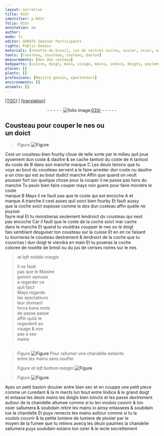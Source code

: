 ```yaml
---
layout: narrative
title: 033r
identifier: p-033r
folio: 033r
annotation: no
author:
mode: tc
editor: GR8975 Seminar Participants
rights: Public Domain
materials: [rosette de bresil, jus de cerises noires, ouzier, osier, ozier]
tools: [Cousteau, cousteau, costeau, baston]
measurements: [dos dun costeau]
bodyparts: [cuisse, doigt, main, visage, mains, indice, doigts, paulmes]
places: []
plants: []
professions: [Maistre gonnin, spectateurs]
environments: []
animals: []
---
```


 <p><a href="{{ site.baseurl }}/diplomatic/">[TOC]</a> | <a href="{{ site.baseurl }}/texts/p-033r_tl/" target="_blank">[translation]</a></p><div class="folio" align="center">- - - - - <a href="http://gallica.bnf.fr/ark:/12148/btv1b10500001g/f71.image" target="_blank"><img src="https://cu-mkp.github.io/2017-workshop-edition/assets/photo-icon.png" alt="folio image: " style="display:inline-block; margin-bottom:-3px;"/>033r</a> - - - - - </div>  
  

## <span class="tl">Cousteau</span> pour couper le nes ou<br/> un doict

 
> *Figure*
> <a href="https://drive.google.com/open?id=0B9-oNrvWdlO5RWlDQlc4cU5HN3M" target="_blank"><img src="https://cu-mkp.github.io/GR8975-edition/assets/photo-icon.png" alt="Figure" style="display:inline-block; margin-bottom:-3px;"/></a>
 
Cest un <span class="tl">cousteau</span> bien fourby cloue de telle sorte par le milieu quil joue<br/> aysement dun coste & daultre & se cache tantost du coste de <span class="del"><span class="ill"></span></span> A tantost<br/> du coste de B dans son manche marque C Les deulx tenons que tu<br/> voys au bout du <span class="tl">cousteau</span> servent a le faire arrester dun coste ou daultre<br/> a un clou qui est au bout dudict manche Affin que quand on veult<br/> pousser fort <span class="add">sur</span> quelque chose pour la couper il ne passe pas hors du<br/> manche Tu peulx bien faire couper <span class="add">mays non guere</span> pour faire monstre le coste<br/> marque B Mays il ne fault pas que le coste qui est encoche <span class="del">A</span> et<br/> marque A tranche <span class="del">il</span> cest asses quil soict bien fourby Et fault aussy<br/> que la coche soict espesse co<span class="exp">mm</span>e le <span class="ms">dos dun <span class="tl">costeau</span></span> affin quelle ne puysse<br/> fayre mal Et tu monstreras seulement lendroict du <span class="tl">cousteau</span> qui nest<br/> pas encoche Car il fault que le coste de la coche soict <span class="del">mar</span> cache<br/> dans le manche Et quand tu vouldras coupper le nes ou le doigt<br/> fais semblant desguiser ton <span class="tl">cousteau</span> sur la <span class="bp">cuisse</span> Et en <span class="del">en</span> ce faisant<br/> tu tourneras le <span class="tl">cousteau</span> dextrem<span class="exp">ent</span> & lendroict de la coche que tu<br/> couvriras <span class="del">l</span> dun <span class="bp">doigt</span> te viendra en <span class="bp">main</span> Et tu poseras la coche<br/> coloree de <span class="m">rosette de bresil</span> ou du <span class="m">jus de cerises noires</span> sur le nes
 
> *at left middle margin*
> 
> 
>   Il ne fault<br/> pas que le <span class="pro">M<span class="exp">aistr</span>e<br/> gonnin</span> samuse<br/> a regarder ce<br/> quil faict<br/> Mays regarde<br/> les <span class="pro">spectateurs</span><br/> leur donna<span class="exp">n</span>t<br/> force bons mots<br/> de passe passe<br/> affin quilz le<br/> regardent au<br/> <span class="bp">visage</span> & non<br/> pas a ses<br/> <span class="bp">mains</span>
 
 
  

## 
> *Figure*
> <a href="https://drive.google.com/open?id=0B9-oNrvWdlO5TXhGbkNoNTFHZ0E" target="_blank"><img src="https://cu-mkp.github.io/GR8975-edition/assets/photo-icon.png" alt="Figure" style="display:inline-block; margin-bottom:-3px;"/></a>
Pour rallumer une chandelle estainte<br/> entre les mains sans soufler

 
> *Figure*
> *at left bottom margin*
> <a href="https://drive.google.com/open?id=0B9-oNrvWdlO5SFNtME0xWURubzA" target="_blank"><img src="https://cu-mkp.github.io/GR8975-edition/assets/photo-icon.png" alt="Figure" style="display:inline-block; margin-bottom:-3px;"/></a>
 
> *Figure*
> <a href="https://drive.google.com/open?id=0B9-oNrvWdlO5Mm1OS0lQRUpVZGs" target="_blank"><img src="https://cu-mkp.github.io/GR8975-edition/assets/photo-icon.png" alt="Figure" style="display:inline-block; margin-bottom:-3px;"/></a>
 
Ayes un petit <span class="tl">baston</span> d<span class="m">ouzier</span> <span class="del">entre</span> bien sec et en couppe une petit piece<br/> comme un curedant & <span class="del">la m</span> mects lun bout entre l<span class="bp">indice</span> & le grand <span class="bp">doigt</span><br/> et enlasse les deulx <span class="bp">mains</span> les <span class="bp">doigts</span> bien ioincts et les passe dextrement<br/> aultour de la chandelle allumee comme si tu len voulois couvrir & ton<br/> <span class="m">osier</span> sallumera & soubdain retire les <span class="bp">mains</span> <span class="del">io</span> ainsy enlassees & soubdain<br/> tue la chandelle Et puys remects tes <span class="bp">mains</span> aultour co<span class="exp">mm</span>e si tu la<br/> voulois couvrir & ta petite lumiere de <span class="del">lumiere de p</span>l<span class="m">osier</span> par le<br/> moyen de la fumee que tu retiens avecq les deulx <span class="bp">paulmes</span> la cha<span class="exp">n</span>delle<br/> sallumera puys soubdain estains ton <span class="m">ozier</span> & le iecte secrettem<span class="exp">ent</span>
 
 